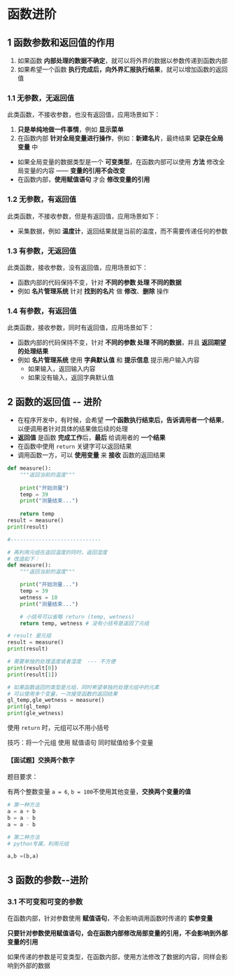 # 函数进阶

## 1 函数参数和返回值的作用

1. 如果函数 **内部处理的数据不确定**，就可以将外界的数据以参数传递到函数内部
2. 如果希望一个函数 **执行完成后，向外界汇报执行结果**，就可以增加函数的返回值

### 1.1 无参数，无返回值

此类函数，不接收参数，也没有返回值，应用场景如下：

1. **只是单纯地做一件事情**，例如 **显示菜单**
2. 在函数内部 **针对全局变量进行操作**，例如：**新建名片**，最终结果 **记录在全局变量** 中

* 如果全局变量的数据类型是一个 **可变类型**，在函数内部可以使用 **方法** 修改全局变量的内容 —— **变量的引用不会改变**
* 在函数内部，**使用赋值语句** 才会 **修改变量的引用**

### 1.2 无参数，有返回值

此类函数，不接收参数，但是有返回值，应用场景如下：

* 采集数据，例如 **温度计**，返回结果就是当前的温度，而不需要传递任何的参数

### 1.3 有参数，无返回值

此类函数，接收参数，没有返回值，应用场景如下：

* 函数内部的代码保持不变，针对 **不同的参数 处理 不同的数据**
* 例如 **名片管理系统** 针对 **找到的名片** 做 **修改**、**删除** 操作

### 1.4 有参数，有返回值

此类函数，接收参数，同时有返回值，应用场景如下：

* 函数内部的代码保持不变，针对 **不同的参数 处理 不同的数据**，并且 **返回期望的处理结果**
* 例如 **名片管理系统** 使用 **字典默认值** 和 **提示信息** 提示用户输入内容
  * 如果输入，返回输入内容
  * 如果没有输入，返回字典默认值

## 2 函数的返回值 -- 进阶

* 在程序开发中，有时候，会希望 **一个函数执行结束后，告诉调用者一个结果**，以便调用者针对具体的结果做后续的处理
* **返回值** 是函数 **完成工作**后，**最后** 给调用者的 **一个结果**
* 在函数中使用 `return` 关键字可以返回结果
* 调用函数一方，可以 **使用变量** 来 **接收** 函数的返回结果

```python
def measure():
    """返回当前的温度"""
    
    print("开始测量")
    temp = 39
    print("测量结束...")
    
    return temp
result = measure()
print(result)

#-----------------------------

# 再利用元组在返回温度的同时，返回湿度
# 改造如下：
def measure():
    """返回当前的温度"""

    print("开始测量...")
    temp = 39
    wetness = 10
    print("测量结束...")

    # 小括号可以省略 return (temp, wetness)
    return temp, wetness # 没有小括号是返回了元组

# result 是元组
result = measure() 
print(result)

# 需要单独的处理温度或者湿度  --- 不方便
print(result[0])
print(result[1])

# 如果函数返回的类型是元组，同时希望单独的处理元组中的元素
# 可以使用多个变量，一次接受函数的返回结果
gl_temp,gle_wetness = measure()
print(gl_temp)
print(gle_wetness)
```

使用 `return` 时，元组可以不用小括号

技巧：将一个元组 使用 赋值语句 同时赋值给多个变量

#### 【面试题】交换两个数字

题目要求：

有两个整数变量 `a = 6`, `b = 100`不使用其他变量，**交换两个变量的值**

```python
# 第一种方法
a = a + b
b = a - b
a = a - b

# 第二种方法
# python专属，利用元组

a,b =(b,a)

```

## 3 函数的参数--进阶

### 3.1 不可变和可变的参数

在函数内部，针对参数使用 **赋值语句**，不会影响调用函数时传递的 **实参变量**

**只要针对参数使用赋值语句，会在函数内部修改局部变量的引用，不会影响到外部变量的引用**

如果传递的参数是可变类型，在函数内部，使用方法修改了数据的内容，同样会影响到外部的数据

